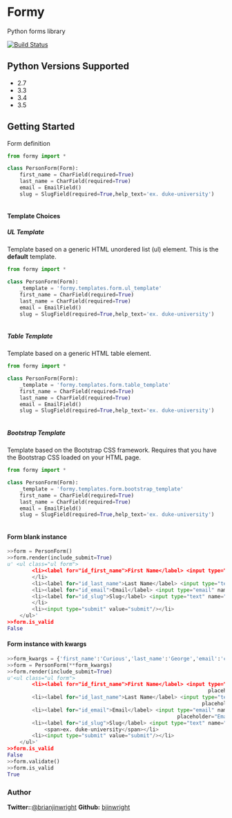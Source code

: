 # Formy
Python forms library

[![Build Status](https://travis-ci.org/capless/formy.svg?branch=master)](https://travis-ci.org/capless/formy)

## Python Versions Supported
  - 2.7
  - 3.3
  - 3.4
  - 3.5 
 
## Getting Started

Form definition
```python
from formy import *

class PersonForm(Form):
    first_name = CharField(required=True)
    last_name = CharField(required=True)
    email = EmailField()
    slug = SlugField(required=True,help_text='ex. duke-university')
    
```
#### Template Choices

##### UL Template
Template based on a generic HTML unordered list (ul) element. This is the **default** template.
```python
from formy import *

class PersonForm(Form):
    _template = 'formy.templates.form.ul_template'
    first_name = CharField(required=True)
    last_name = CharField(required=True)
    email = EmailField()
    slug = SlugField(required=True,help_text='ex. duke-university')
    
```
##### Table Template
Template based on a generic HTML table element.
```python
from formy import *

class PersonForm(Form):
    _template = 'formy.templates.form.table_template'
    first_name = CharField(required=True)
    last_name = CharField(required=True)
    email = EmailField()
    slug = SlugField(required=True,help_text='ex. duke-university')
    
```
##### Bootstrap Template
Template based on the Bootstrap CSS framework. Requires that you have the Bootstrap CSS loaded on your HTML page.
```python
from formy import *

class PersonForm(Form):
    _template = 'formy.templates.form.bootstrap_template'
    first_name = CharField(required=True)
    last_name = CharField(required=True)
    email = EmailField()
    slug = SlugField(required=True,help_text='ex. duke-university')
    
```

#### Form blank instance
```python
>>form = PersonForm()
>>form.render(include_submit=True)
u' <ul class="ul form">
        <li><label for="id_first_name">First Name</label> <input type="text" name="first_name" placeholder="First"/>
        </li>
        <li><label for="id_last_name">Last Name</label> <input type="text" name="last_name" placeholder="Last"/></li>
        <li><label for="id_email">Email</label> <input type="email" name="email" placeholder="Email"/></li>
        <li><label for="id_slug">Slug</label> <input type="text" name="slug" placeholder="Slug"/> <span>ex. duke-university</span>
        </li>
        <li><input type="submit" value="submit"/></li>
    </ul>'
>>form.is_valid
False
```
#### Form instance with kwargs
```python
>>form_kwargs = {'first_name':'Curious','last_name':'George','email':'curious@george.com','slug':'curious-george'}
>>form = PersonForm(**form_kwargs)
>>form.render(include_submit=True)
u'<ul class="ul form">
        <li><label for="id_first_name">First Name</label> <input type="text" name="first_name" value="Curious"
                                                                 placeholder="First"/></li>
        <li><label for="id_last_name">Last Name</label> <input type="text" name="last_name" value="George"
                                                               placeholder="Last"/></li>
        <li><label for="id_email">Email</label> <input type="email" name="email" value="curious@george.com"
                                                       placeholder="Email"/></li>
        <li><label for="id_slug">Slug</label> <input type="text" name="slug" value="curious-george" placeholder="Slug"/>
            <span>ex. duke-university</span></li>
        <li><input type="submit" value="submit"/></li>
    </ul>'
>>form.is_valid
False
>>form.validate()
>>form.is_valid
True
```

### Author

**Twitter:**:[@brianjinwright](https://twitter.com/brianjinwright)
**Github:** [bjinwright](https://github.com/bjinwright)
